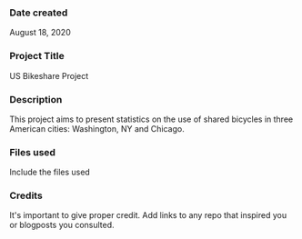 ### Date created
August 18, 2020

### Project Title
US Bikeshare Project

### Description
This project aims to present statistics on the use of shared bicycles in three American cities: Washington, NY and Chicago.

### Files used
Include the files used

### Credits
It's important to give proper credit. Add links to any repo that inspired you or blogposts you consulted.
